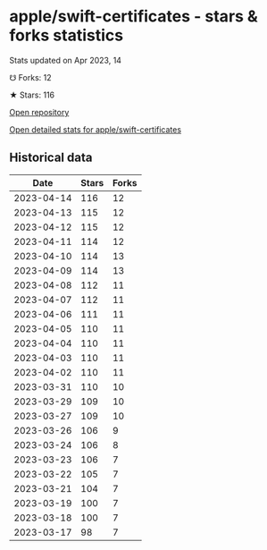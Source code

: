 # apple/swift-certificates - stars & forks statistics

Stats updated on Apr 2023, 14

☋ Forks: 12

★ Stars: 116

[Open repository](https://github.com/apple/swift-certificates)

[Open detailed stats for apple/swift-certificates](https://reviewgithub.com/rep/apple/swift-certificates)

## Historical data
| Date | Stars | Forks |
|------|-------|-------|
| 2023-04-14 | 116 | 12 | 
| 2023-04-13 | 115 | 12 | 
| 2023-04-12 | 115 | 12 | 
| 2023-04-11 | 114 | 12 | 
| 2023-04-10 | 114 | 13 | 
| 2023-04-09 | 114 | 13 | 
| 2023-04-08 | 112 | 11 | 
| 2023-04-07 | 112 | 11 | 
| 2023-04-06 | 111 | 11 | 
| 2023-04-05 | 110 | 11 | 
| 2023-04-04 | 110 | 11 | 
| 2023-04-03 | 110 | 11 | 
| 2023-04-02 | 110 | 11 | 
| 2023-03-31 | 110 | 10 | 
| 2023-03-29 | 109 | 10 | 
| 2023-03-27 | 109 | 10 | 
| 2023-03-26 | 106 | 9 | 
| 2023-03-24 | 106 | 8 | 
| 2023-03-23 | 106 | 7 | 
| 2023-03-22 | 105 | 7 | 
| 2023-03-21 | 104 | 7 | 
| 2023-03-19 | 100 | 7 | 
| 2023-03-18 | 100 | 7 | 
| 2023-03-17 | 98 | 7 | 


